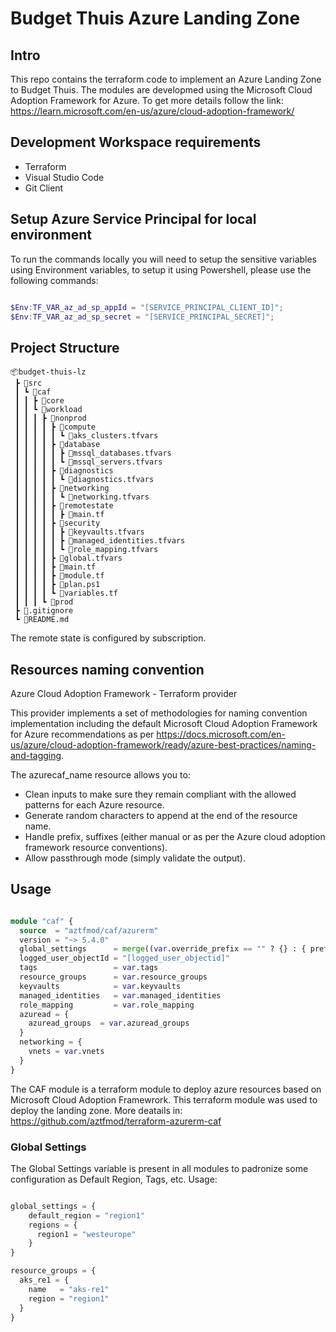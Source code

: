 # Budget Thuis Azure Landing Zone

## Intro

This repo contains the terraform code to implement an Azure Landing Zone to Budget Thuis. The modules are developmed using the Microsoft Cloud Adoption Framework for Azure. To get more details follow the link: https://learn.microsoft.com/en-us/azure/cloud-adoption-framework/


## Development Workspace requirements
 - Terraform
 - Visual Studio Code
 - Git Client


## Setup Azure Service Principal for local environment

To run the commands locally you will need to setup the sensitive variables using Environment variables, to setup it using Powershell, please use the following commands:

```powershell

$Env:TF_VAR_az_ad_sp_appId = "[SERVICE_PRINCIPAL_CLIENT_ID]"; 
$Env:TF_VAR_az_ad_sp_secret = "[SERVICE_PRINCIPAL_SECRET]";

```


## Project Structure

```
📦budget-thuis-lz
 ┣ 📂src
 ┃ ┗ 📂caf
 ┃ ┃ ┣ 📂core
 ┃ ┃ ┗ 📂workload
 ┃ ┃ ┃ ┣ 📂nonprod
 ┃ ┃ ┃ ┃ ┣ 📂compute
 ┃ ┃ ┃ ┃ ┃ ┗ 📜aks_clusters.tfvars
 ┃ ┃ ┃ ┃ ┣ 📂database
 ┃ ┃ ┃ ┃ ┃ ┣ 📜mssql_databases.tfvars
 ┃ ┃ ┃ ┃ ┃ ┗ 📜mssql_servers.tfvars
 ┃ ┃ ┃ ┃ ┣ 📂diagnostics
 ┃ ┃ ┃ ┃ ┃ ┗ 📜diagnostics.tfvars
 ┃ ┃ ┃ ┃ ┣ 📂networking
 ┃ ┃ ┃ ┃ ┃ ┗ 📜networking.tfvars
 ┃ ┃ ┃ ┃ ┣ 📂remotestate
 ┃ ┃ ┃ ┃ ┃ ┣ 📜main.tf
 ┃ ┃ ┃ ┃ ┣ 📂security
 ┃ ┃ ┃ ┃ ┃ ┣ 📜keyvaults.tfvars
 ┃ ┃ ┃ ┃ ┃ ┣ 📜managed_identities.tfvars
 ┃ ┃ ┃ ┃ ┃ ┗ 📜role_mapping.tfvars 
 ┃ ┃ ┃ ┃ ┣ 📜global.tfvars
 ┃ ┃ ┃ ┃ ┣ 📜main.tf
 ┃ ┃ ┃ ┃ ┣ 📜module.tf
 ┃ ┃ ┃ ┃ ┣ 📜plan.ps1
 ┃ ┃ ┃ ┃ ┗ 📜variables.tf
 ┃ ┃ ┃ ┗ 📂prod
 ┣ 📜.gitignore
 ┗ 📜README.md
```

The remote state is configured by subscription.

## Resources naming convention

Azure Cloud Adoption Framework - Terraform provider

This provider implements a set of methodologies for naming convention implementation including the default Microsoft Cloud Adoption Framework for Azure recommendations as per https://docs.microsoft.com/en-us/azure/cloud-adoption-framework/ready/azure-best-practices/naming-and-tagging.


The azurecaf_name resource allows you to:

 - Clean inputs to make sure they remain compliant with the allowed patterns for each Azure resource.
 - Generate random characters to append at the end of the resource name.
 - Handle prefix, suffixes (either manual or as per the Azure cloud adoption framework resource conventions).
 - Allow passthrough mode (simply validate the output).


## Usage


```terraform

module "caf" {
  source  = "aztfmod/caf/azurerm"
  version = "~> 5.4.0"
  global_settings      = merge((var.override_prefix == "" ? {} : { prefix = var.override_prefix }), var.global_settings)
  logged_user_objectId = "[logged_user_objectid]" 
  tags                 = var.tags
  resource_groups      = var.resource_groups
  keyvaults            = var.keyvaults
  managed_identities   = var.managed_identities
  role_mapping         = var.role_mapping 
  azuread = {
    azuread_groups  = var.azuread_groups
  }
  networking = {
    vnets = var.vnets
  }
}

```

The CAF module is a terraform module to deploy azure resources based on Microsoft Cloud Adoption Framewrork. This terraform module was used to deploy the landing zone. More deatails in: https://github.com/aztfmod/terraform-azurerm-caf





### Global Settings 

The Global Settings variable is present in all modules to padronize some configuration as Default Region, Tags, etc. Usage:

``` terraform

global_settings = {
    default_region = "region1"
    regions = {
      region1 = "westeurope"
    }
}

resource_groups = {
  aks_re1 = {
    name   = "aks-re1"
    region = "region1"
  }
}



```




